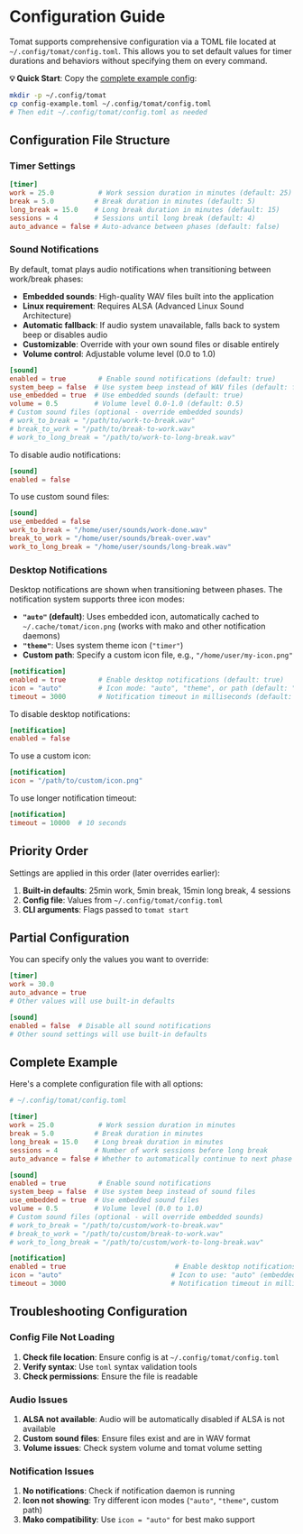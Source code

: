 # Configuration Guide

Tomat supports comprehensive configuration via a TOML file located at `~/.config/tomat/config.toml`. This allows you to set default values for timer durations and behaviors without specifying them on every command.

**💡 Quick Start**: Copy the [complete example config](../config-example.toml):
```bash
mkdir -p ~/.config/tomat
cp config-example.toml ~/.config/tomat/config.toml
# Then edit ~/.config/tomat/config.toml as needed
```

## Configuration File Structure

### Timer Settings

```toml
[timer]
work = 25.0           # Work session duration in minutes (default: 25)
break = 5.0          # Break duration in minutes (default: 5)
long_break = 15.0    # Long break duration in minutes (default: 15)
sessions = 4         # Sessions until long break (default: 4)
auto_advance = false # Auto-advance between phases (default: false)
```

### Sound Notifications

By default, tomat plays audio notifications when transitioning between work/break phases:

- **Embedded sounds**: High-quality WAV files built into the application
- **Linux requirement**: Requires ALSA (Advanced Linux Sound Architecture)
- **Automatic fallback**: If audio system unavailable, falls back to system beep or disables audio
- **Customizable**: Override with your own sound files or disable entirely
- **Volume control**: Adjustable volume level (0.0 to 1.0)

```toml
[sound]
enabled = true        # Enable sound notifications (default: true)
system_beep = false  # Use system beep instead of WAV files (default: false)
use_embedded = true  # Use embedded sounds (default: true)
volume = 0.5         # Volume level 0.0-1.0 (default: 0.5)
# Custom sound files (optional - override embedded sounds)
# work_to_break = "/path/to/work-to-break.wav"
# break_to_work = "/path/to/break-to-work.wav"
# work_to_long_break = "/path/to/work-to-long-break.wav"
```

To disable audio notifications:

```toml
[sound]
enabled = false
```

To use custom sound files:

```toml
[sound]
use_embedded = false
work_to_break = "/home/user/sounds/work-done.wav"
break_to_work = "/home/user/sounds/break-over.wav"
work_to_long_break = "/home/user/sounds/long-break.wav"
```

### Desktop Notifications

Desktop notifications are shown when transitioning between phases. The notification system supports three icon modes:

- **`"auto"` (default)**: Uses embedded icon, automatically cached to `~/.cache/tomat/icon.png` (works with mako and other notification daemons)
- **`"theme"`**: Uses system theme icon (`"timer"`)
- **Custom path**: Specify a custom icon file, e.g., `"/home/user/my-icon.png"`

```toml
[notification]
enabled = true        # Enable desktop notifications (default: true)
icon = "auto"         # Icon mode: "auto", "theme", or path (default: "auto")
timeout = 3000        # Notification timeout in milliseconds (default: 3000)
```

To disable desktop notifications:

```toml
[notification]
enabled = false
```

To use a custom icon:

```toml
[notification]
icon = "/path/to/custom/icon.png"
```

To use longer notification timeout:

```toml
[notification]
timeout = 10000  # 10 seconds
```

## Priority Order

Settings are applied in this order (later overrides earlier):

1. **Built-in defaults**: 25min work, 5min break, 15min long break, 4 sessions
2. **Config file**: Values from `~/.config/tomat/config.toml`
3. **CLI arguments**: Flags passed to `tomat start`

## Partial Configuration

You can specify only the values you want to override:

```toml
[timer]
work = 30.0
auto_advance = true
# Other values will use built-in defaults

[sound]
enabled = false  # Disable all sound notifications
# Other sound settings will use built-in defaults
```

## Complete Example

Here's a complete configuration file with all options:

```toml
# ~/.config/tomat/config.toml

[timer]
work = 25.0           # Work session duration in minutes
break = 5.0          # Break duration in minutes
long_break = 15.0    # Long break duration in minutes
sessions = 4         # Number of work sessions before long break
auto_advance = false # Whether to automatically continue to next phase

[sound]
enabled = true        # Enable sound notifications
system_beep = false  # Use system beep instead of sound files
use_embedded = true  # Use embedded sound files
volume = 0.5         # Volume level (0.0 to 1.0)
# Custom sound files (optional - will override embedded sounds)
# work_to_break = "/path/to/custom/work-to-break.wav"
# break_to_work = "/path/to/custom/break-to-work.wav" 
# work_to_long_break = "/path/to/custom/work-to-long-break.wav"

[notification]
enabled = true                           # Enable desktop notifications
icon = "auto"                           # Icon to use: "auto" (embedded), "theme" (system), or "/path/to/icon.png" (custom)
timeout = 3000                          # Notification timeout in milliseconds
```

## Troubleshooting Configuration

### Config File Not Loading

1. **Check file location**: Ensure config is at `~/.config/tomat/config.toml`
2. **Verify syntax**: Use `toml` syntax validation tools
3. **Check permissions**: Ensure the file is readable

### Audio Issues

1. **ALSA not available**: Audio will be automatically disabled if ALSA is not available
2. **Custom sound files**: Ensure files exist and are in WAV format
3. **Volume issues**: Check system volume and tomat volume setting

### Notification Issues

1. **No notifications**: Check if notification daemon is running
2. **Icon not showing**: Try different icon modes (`"auto"`, `"theme"`, custom path)
3. **Mako compatibility**: Use `icon = "auto"` for best mako support